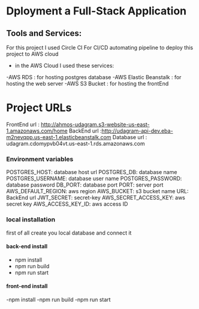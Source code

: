 # Dployment a Full-Stack Application

## Tools and Services:

For this project I used Circle CI For CI/CD automating pipeline to deploy this project to AWS cloud

- in the AWS Cloud I used these services:

-AWS RDS : for hosting postgres database
-AWS Elastic Beanstalk : for hosting the web server
-AWS S3 Bucket : for hosting the frontEnd

# Project URLs

FrontEnd url : http://ahmos-udagram.s3-website-us-east-1.amazonaws.com/home
BackEnd url :http://udagram-api-dev.eba-m2nevqpp.us-east-1.elasticbeanstalk.com
Database url : udagram.cdomypvb04vt.us-east-1.rds.amazonaws.com

### Environment variables

POSTGRES_HOST: database host url
POSTGRES_DB: database name
POSTGRES_USERNAME: database user name
POSTGRES_PASSWORD: database password
DB_PORT: database port
PORT: server port
AWS_DEFAULT_REGION: aws region
AWS_BUCKET: s3 bucket name
URL: BackEnd url
JWT_SECRET: secret-key
AWS_SECRET_ACCESS_KEY: aws secret key
AWS_ACCESS_KEY_ID: aws access ID

### local installation

first of all create you local database and connect it

#### back-end install

- npm install
- npm run build
- npm run start

#### front-end install

-npm install
-npm run build
-npm run start
